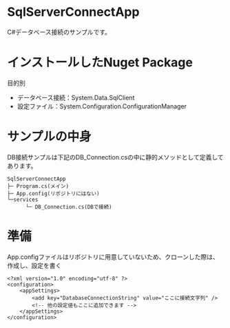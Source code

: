 # SqlServerConnectApp
C#データベース接続のサンプルです。

# インストールしたNuget Package
目的別
- データベース接続：System.Data.SqlClient
- 設定ファイル：System.Configuration.ConfigurationManager

# サンプルの中身
DB接続サンプルは下記のDB_Connection.csの中に静的メソッドとして定義してあります。

```
SqlServerConnectApp
├─ Program.cs(メイン)
├─ App.config(リポジトリにはない)
└─services
      └─ DB_Connection.cs(DBで接続)
```

# 準備
App.configファイルはリポジトリに用意していないため、クローンした際は、作成し、設定を書く
```
<?xml version="1.0" encoding="utf-8" ?>
<configuration>
	<appSettings>
		<add key="DatabaseConnectionString" value="ここに接続文字列" />
		<!-- 他の設定値もここに追加できます -->
	</appSettings>
</configuration>
```
